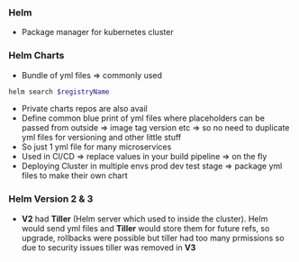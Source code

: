 ### Helm

- Package manager for kubernetes cluster

### Helm Charts

- Bundle of yml files => commonly used

```sh
helm search $registryName
```

- Private charts repos are also avail
- Define common blue print of yml files where placeholders can be passed from outside => image tag version etc => so no need to duplicate yml files for versioning and other little stuff
- So just 1 yml file for many microservices
- Used in CI/CD => replace values in your build pipeline => on the fly
- Deploying Cluster in multiple envs prod dev test stage => package yml files to make their own chart

### Helm Version 2 & 3

- **V2** had **Tiller** (Helm server which used to inside the cluster). Helm would send yml files and **Tiller** would store them for future refs, so upgrade, rollbacks were possible but tiller had too many prmissions so due to security issues tiller was removed in **V3**
